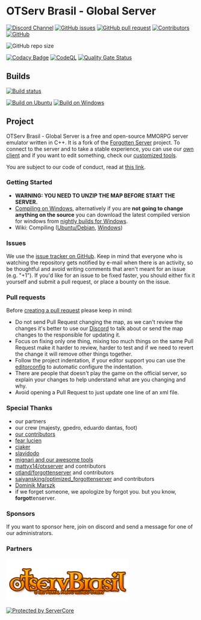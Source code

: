 # OTServ Brasil - Global Server

[![Discord Channel](https://img.shields.io/discord/528117503952551936.svg?style=flat-square&logo=discord)](https://discord.gg/3NxYnyV)
[![GitHub issues](https://img.shields.io/github/issues/opentibiabr/otservbr-global)](https://github.com/opentibiabr/otservbr-global/issues)
[![GitHub pull request](https://img.shields.io/github/issues-pr/opentibiabr/otservbr-global)](https://github.com/opentibiabr/otservbr-global/pulls)
[![Contributors](https://img.shields.io/github/contributors/opentibiabr/otservbr-global.svg?style=flat-square)](https://github.com/opentibiabr/otservbr-global/graphs/contributors)
[![GitHub](https://img.shields.io/github/license/opentibiabr/otservbr-global)](https://github.com/opentibiabr/otservbr-global/blob/develop/LICENSE)

![GitHub repo size](https://img.shields.io/github/repo-size/opentibiabr/otservbr-global)

[![Codacy Badge](https://app.codacy.com/project/badge/Grade/a71728d523ac4b23a9c0b974ae4ec5df)](https://www.codacy.com/gh/opentibiabr/otservbr-global/dashboard?utm_source=github.com&amp;utm_medium=referral&amp;utm_content=opentibiabr/otservbr-global&amp;utm_campaign=Badge_Grade)
[![CodeQL](https://github.com/opentibiabr/otservbr-global/actions/workflows/codeql-analysis.yml/badge.svg)](https://github.com/opentibiabr/otservbr-global/actions/workflows/codeql-analysis.yml)
[![Quality Gate Status](https://sonarcloud.io/api/project_badges/measure?project=opentibiabr_otservbr-global&metric=alert_status)](https://sonarcloud.io/dashboard?id=opentibiabr_otservbr-global)

## Builds

[![Build status](https://ci.appveyor.com/api/projects/status/github/opentibiabr/otservbr-global?branch=develop&passingText=develop%20-%20OK&svg=true)](https://ci.appveyor.com/project/opentibiabr/otservbr-global/build/artifacts "Download nightly builds for Windows")

[![Build on Ubuntu](https://github.com/opentibiabr/otservbr-global/workflows/Build%20on%20Ubuntu/badge.svg)](https://github.com/opentibiabr/otservbr-global/actions?query=workflow%3A%22Build+on+Ubuntu%22)
[![Build on Windows](https://github.com/opentibiabr/otservbr-global/workflows/Build%20on%20Windows/badge.svg)](https://github.com/opentibiabr/otservbr-global/actions?query=workflow%3A%22Build+on+Windows%22)

## Project

OTServ Brasil - Global Server is a free and open-source MMORPG server emulator written in C++. It is a fork of the [Forgotten Server](https://github.com/otland/forgottenserver) project. To connect to the server and to take a stable experience, you can use our [own client](https://forums.otserv.com.br/index.php?/forums/topic/167933-otservbr-global-cliente-tibia-12/) and if you want to edit something, check our [customized tools](https://github.com/opentibiabr/tools).

You are subject to our code of conduct, read at [this link](https://github.com/opentibiabr/otservbr-global/blob/develop/CODE_OF_CONDUCT.md).

### Getting **Started**

* **WARNING: YOU NEED TO UNZIP THE MAP BEFORE START THE SERVER.**
* [Compiling on Windows](https://forums.otserv.com.br/index.php?/forums/topic/169235-windowsvc2019-compilando-sources-otservbr-global/), alternatively if you are ****not** going to change anything on the source** you can download the latest compiled version for windows from [nightly builds for Windows](https://ci.appveyor.com/project/opentibiabr/otservbr-global/build/artifacts).
* Wiki: Compiling ([Ubuntu/Debian](https://github.com/opentibiabr/otservbr-global/wiki/Compiling-on-Ubuntu-or-Debian-GNU-Linux), [Windows](https://github.com/opentibiabr/otservbr-global/wiki/Compiling-on-Windows-(vcpkg)))

### Issues

We use the [issue tracker on GitHub](https://github.com/opentibiabr/OTServBR-Global/issues). Keep in mind that everyone who is watching the repository gets notified by e-mail when there is an activity, so be thoughtful and avoid writing comments that aren't meant for an issue (e.g. "+1"). If you'd like for an issue to be fixed faster, you should either fix it yourself and submit a pull request, or place a bounty on the issue.

### Pull requests

Before [creating a pull request](https://github.com/opentibiabr/otservbr-global/pulls) please keep in mind:

  * Do not send Pull Request changing the map, as we can't review the changes it's better to use our [Discord](https://discord.gg/3NxYnyV) to talk about or send the map changes to the responsible for updating it.
  * Focus on fixing only one thing, mixing too much things on the same Pull Request make it harder to review, harder to test and if we need to revert the change it will remove other things together.
  * Follow the project indentation, if your editor support you can use the [editorconfig](https://editorconfig.org/) to automatic configure the indentation.
  * There are people that doesn't play the game on the official server, so explain your changes to help understand what are you changing and why.
  * Avoid opening a Pull Request to just update one line of an xml file.

### Special Thanks

  * our partners
  * our crew (majesty, gpedro, eduardo dantas, foot)
  * [our contributors](https://github.com/opentibiabr/OTServBR-Global/graphs/contributors)
  * [fear lucien](https://github.com/FearLucien)
  * [cjaker](https://github.com/Eternal-Scripts)
  * [slavidodo](https://github.com/slavidodo)
  * [mignari and our awesome tools](https://github.com/ottools)
  * [mattyx14/otxserver](https://github.com/mattyx14/otxserver) and contributors
  * [otland/forgottenserver](https://github.com/otland/forgottenserver) and contributors
  * [saiyansking/optimized_forgottenserver](https://github.com/SaiyansKing/optimized_forgottenserver) and contributors
  * [Dominik Marszk](https://github.com/dmarszk/)
  * if we forget someone, we apologize by forgot you. but you know, **forgot**tenserver.

### **Sponsors**

If you want to sponsor here, join on discord and send a message for one of our administrators.

### Partners

[![Supported by OTServ Brasil](https://raw.githubusercontent.com/otbr/otserv-brasil/main/otbr.png)](https://forums.otserv.com.br)

[![Protected by ServerCore](https://mktsc.servercore.com.br/protectedbyservercore.png)](https://bit.ly/1q2q4de)
